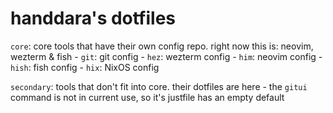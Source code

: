 # handdara's dotfiles

`core`: core tools that have their own config repo. right now this is: neovim, wezterm & fish
    - `git`: git config
    - `hez`: wezterm config
    - `him`: neovim config
    - `hish`: fish config
    - `hix`: NixOS config

`secondary`: tools that don't fit into core. their dotfiles are here
    - the `gitui` command is not in current use, so it's justfile has an empty default
